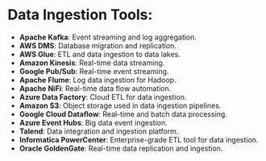 # Data Ingestion Tools:

- **Apache Kafka**: Event streaming and log aggregation.
- **AWS DMS**: Database migration and replication.
- **AWS Glue**: ETL and data ingestion to data lakes.
- **Amazon Kinesis**: Real-time data streaming.
- **Google Pub/Sub**: Real-time event streaming.
- **Apache Flume**: Log data ingestion for Hadoop.
- **Apache NiFi**: Real-time data flow automation.
- **Azure Data Factory**: Cloud ETL for data ingestion.
- **Amazon S3**: Object storage used in data ingestion pipelines.
- **Google Cloud Dataflow**: Real-time and batch data processing.
- **Azure Event Hubs**: Big data event ingestion.
- **Talend**: Data integration and ingestion platform.
- **Informatica PowerCenter**: Enterprise-grade ETL tool for data ingestion.
- **Oracle GoldenGate**: Real-time data replication and ingestion.
